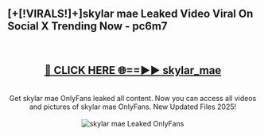 <h2>[+[!VIRALS!]+]skylar mae Leaked Video Viral On Social X Trending Now - pc6m7</h2>
<br>
<div align="center">
<h2><a href="https://libra.edu.pl?skylar_mae" rel="nofollow">🔴 CLICK HERE 🌐==►► skylar_mae</a></h2>
<br>
Get skylar mae OnlyFans leaked all content. Now you can access all videos and pictures of skylar mae OnlyFans. New Updated Files 2025!
<br>
<br>
<a href="https://libra.edu.pl?skylar_mae" rel="nofollow" data-target="animated-image.originalLink"><img src="https://i.ibb.co.com/WyWwxjT/player-gif2.gif" alt="skylar mae Leaked OnlyFans" style="max-width: 100%; display: inline-block;" data-target="animated-image.originalImage"></a>
</div>
<br>
